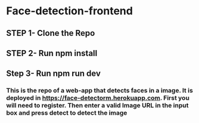 # Face-detection-frontend

## STEP 1- Clone the Repo
## STEP 2- Run npm install
## Step 3- Run npm run dev

### This is the repo of a web-app that detects faces in a image. It is deployed in https://face-detectorm.herokuapp.com. First you will need to register. Then enter a valid Image URL in the input box and press detect to detect the image
